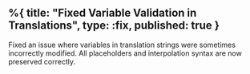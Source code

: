 %{
  title: "Fixed Variable Validation in Translations",
  type: :fix,
  published: true
}
---

Fixed an issue where variables in translation strings were sometimes incorrectly modified. All placeholders and interpolation syntax are now preserved correctly.